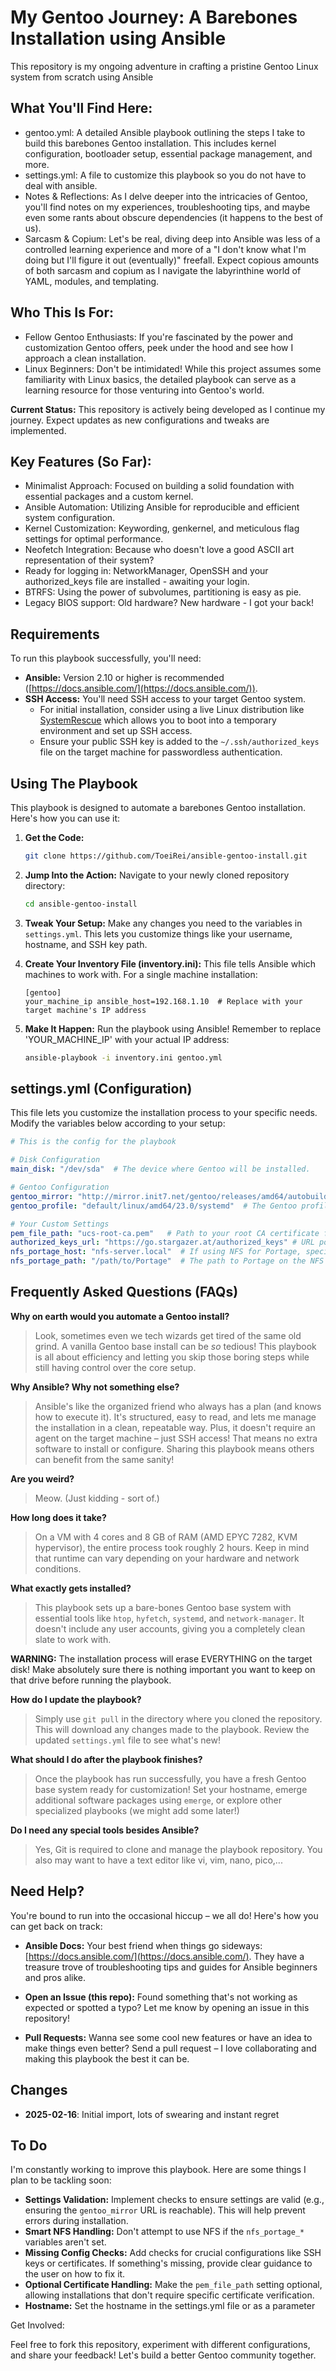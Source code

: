# My Gentoo Journey: A Barebones Installation using Ansible

This repository is my ongoing adventure in crafting a pristine Gentoo Linux system from scratch using Ansible

## What You'll Find Here:  

- gentoo.yml:   A detailed Ansible playbook outlining the steps I take to build this barebones Gentoo installation. This includes kernel configuration, bootloader setup, essential package management, and more.
- settings.yml: A file to customize this playbook so you do not have to deal with ansible.
- Notes & Reflections:  As I delve deeper into the intricacies of Gentoo, you'll find notes on my experiences, troubleshooting tips, and maybe even some rants about obscure dependencies (it happens to the best of us).
- Sarcasm & Copium: Let's be real, diving deep into Ansible was less of a controlled learning experience and more of a "I don't know what I'm doing but I'll figure it out (eventually)" freefall. Expect copious amounts of both sarcasm and copium as I navigate the labyrinthine world of YAML, modules, and templating.

## Who This Is For:  

- Fellow Gentoo Enthusiasts:  If you're fascinated by the power and customization Gentoo offers, peek under the hood and see how I approach a clean installation.
- Linux Beginners:  Don't be intimidated! While this project assumes some familiarity with Linux basics, the detailed playbook can serve as a learning resource for those venturing into Gentoo's world.

**Current Status:**  This repository is actively being developed as I continue my journey. Expect updates as new configurations and tweaks are implemented.  

## Key Features (So Far):  
- Minimalist Approach:  Focused on building a solid foundation with essential packages and a custom kernel.
- Ansible Automation:  Utilizing Ansible for reproducible and efficient system configuration.
- Kernel Customization:   Keywording, genkernel, and meticulous flag settings for optimal performance.
- Neofetch Integration:  Because who doesn't love a good ASCII art representation of their system?
- Ready for logging in: NetworkManager, OpenSSH and your authorized_keys file are installed - awaiting your login.
- BTRFS: Using the power of subvolumes, partitioning is easy as pie.
- Legacy BIOS support: Old hardware? New hardware - I got your back!

## Requirements

To run this playbook successfully, you'll need:


* **Ansible:** Version 2.10 or higher is recommended ([https://docs.ansible.com/](https://docs.ansible.com/)).
* **SSH Access:** You'll need SSH access to your target Gentoo system.  
    - For initial installation, consider using a live Linux distribution like [SystemRescue](https://www.system-rescue.org/) which allows you to boot into a temporary environment and set up SSH access. 
    - Ensure your public SSH key is added to the `~/.ssh/authorized_keys` file on the target machine for passwordless authentication.

## Using The Playbook

This playbook is designed to automate a barebones Gentoo installation. Here's how you can use it:


1. **Get the Code:**
   ```bash
   git clone https://github.com/ToeiRei/ansible-gentoo-install.git
   ```

2. **Jump Into the Action:**  Navigate to your newly cloned repository directory: 
   ```bash
   cd ansible-gentoo-install
   ```


3. **Tweak Your Setup:** Make any changes you need to the variables in `settings.yml`. This lets you customize things like your username, hostname, and SSH key path.

4.  **Create Your Inventory File (inventory.ini):** 
   This file tells Ansible which machines to work with. For a single machine installation:

    ```
    [gentoo]
    your_machine_ip ansible_host=192.168.1.10  # Replace with your target machine's IP address

    ```

5. **Make It Happen:** Run the playbook using Ansible! Remember to replace 'YOUR_MACHINE_IP' with your actual IP address:
   ```bash
   ansible-playbook -i inventory.ini gentoo.yml
   ```


## settings.yml (Configuration)

This file lets you customize the installation process to your specific needs. Modify the variables below according to your setup:

```yaml
# This is the config for the playbook

# Disk Configuration 
main_disk: "/dev/sda"  # The device where Gentoo will be installed.

# Gentoo Configuration
gentoo_mirror: "http://mirror.init7.net/gentoo/releases/amd64/autobuilds/current-stage3-amd64-systemd" # Gentoo Stage 3 mirror URL
gentoo_profile: "default/linux/amd64/23.0/systemd"  # The Gentoo profile to use

# Your Custom Settings
pem_file_path: "ucs-root-ca.pem"   # Path to your root CA certificate file (e.g., for SSL verification) 
authorized_keys_url: "https://go.stargazer.at/authorized_keys" # URL pointing to a file containing your public SSH keys
nfs_portage_host: "nfs-server.local"  # If using NFS for Portage, specify the host name or IP address. (Example)
nfs_portage_path: "/path/to/Portage"  # The path to Portage on the NFS server
```

## Frequently Asked Questions (FAQs)

**Why on earth would you automate a Gentoo install?**
> Look, sometimes even we tech wizards get tired of the same old grind. A vanilla Gentoo base install can be _so_ tedious! This playbook is all about efficiency and letting you skip those boring steps while still having control over the core setup.

**Why Ansible? Why not something else?** 
> Ansible's like the organized friend who always has a plan (and knows how to execute it). It's structured, easy to read, and lets me manage the installation in a clean, repeatable way. Plus,  it doesn't require an agent on the target machine – just SSH access! That means no extra software to install or configure. Sharing this playbook means others can benefit from the same sanity!

**Are you weird?**
> Meow.  (Just kidding - sort of.)

 **How long does it take?**
> On a VM with 4 cores and 8 GB of RAM (AMD EPYC 7282, KVM hypervisor), the entire process took roughly 2 hours. Keep in mind that runtime can vary depending on your hardware and network conditions.   

**What exactly gets installed?**
> This playbook sets up a bare-bones Gentoo base system with essential tools like `htop`, `hyfetch`, `systemd`, and `network-manager`. It doesn't include any user accounts, giving you a completely clean slate to work with.

 **WARNING:** The installation process will erase EVERYTHING on the target disk!  Make absolutely sure there is nothing important you want to keep on that drive before running the playbook. 

**How do I update the playbook?**
> Simply use `git pull` in the directory where you cloned the repository. This will download any changes made to the playbook. Review the updated `settings.yml` file to see what's new!


 **What should I do after the playbook finishes?**
> Once the playbook has run successfully, you have a fresh Gentoo base system ready for customization! Set your hostname, emerge additional software packages using `emerge`, or explore other specialized playbooks (we might add some later!)

 **Do I need any special tools besides Ansible?**
> Yes, Git is required to clone and manage the playbook repository. You also may want to have a text editor like vi, vim, nano, pico,... 

## Need Help?

You're bound to run into the occasional hiccup – we all do!  Here's how you can get back on track:

* **Ansible Docs:** Your best friend when things go sideways:  [https://docs.ansible.com/](https://docs.ansible.com/). They have a treasure trove of troubleshooting tips and guides for Ansible beginners and pros alike.


* **Open an Issue (this repo):** Found something that's not working as expected or spotted a typo? Let me know by opening an issue in this repository!  
* **Pull Requests:** Wanna see some cool new features or have an idea to make things even better?  Send a pull request – I love collaborating and making this playbook the best it can be.

## Changes
- **2025-02-16**:  Initial import, lots of swearing and instant regret

##  To Do 

I'm constantly working to improve this playbook. Here are some things I plan to be tackling soon:

* **Settings Validation:** Implement checks to ensure settings are valid (e.g., ensuring the `gentoo_mirror` URL is reachable). This will help prevent errors during installation.
* **Smart NFS Handling:**  Don't attempt to use NFS if the `nfs_portage_*` variables aren't set. 
* **Missing Config Checks:** Add checks for crucial configurations like SSH keys or certificates. If something's missing, provide clear guidance to the user on how to fix it.
* **Optional Certificate Handling:**  Make the `pem_file_path` setting optional, allowing installations that don't require specific certificate verification.
* **Hostname:** Set the hostname in the settings.yml file or as a parameter

Get Involved:   

Feel free to fork this repository, experiment with different configurations, and share your feedback! Let's build a better Gentoo community together. 
